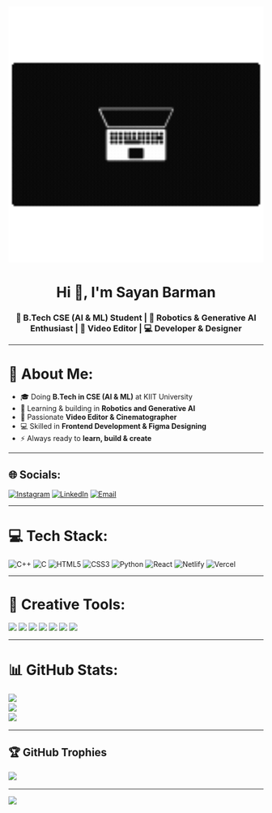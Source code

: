 <!-- Lottie Animation -->
<p align="center">
  <img src="assets/laptop.gif" width="1000px" alt="Laptop Animation" />
</p>

<!-- Profile Header -->
<h1 align="center">Hi 👋, I'm Sayan Barman</h1>
<h3 align="center">🚀 B.Tech CSE (AI & ML) Student | 🤖 Robotics & Generative AI Enthusiast | 🎥 Video Editor | 💻 Developer & Designer</h3>

---

# 💫 About Me:
- 🎓 Doing **B.Tech in CSE (AI & ML)** at KIIT University  
- 🤖 Learning & building in **Robotics and Generative AI**  
- 🎥 Passionate **Video Editor & Cinematographer**  
- 💻 Skilled in **Frontend Development & Figma Designing**  
- ⚡ Always ready to **learn, build & create**  

---

## 🌐 Socials:
[![Instagram](https://img.shields.io/badge/Instagram-%23E4405F.svg?logo=Instagram&logoColor=white)](https://instagram.com/mr_sayan_barman_) 
[![LinkedIn](https://img.shields.io/badge/LinkedIn-%230077B5.svg?logo=linkedin&logoColor=white)](https://linkedin.com/in/sayan-barman-983491327) 
[![Email](https://img.shields.io/badge/Email-D14836?logo=gmail&logoColor=white)](mailto:sayanbarman30062005@gmail.com) 

---

# 💻 Tech Stack:
![C++](https://img.shields.io/badge/c++-%2300599C.svg?style=for-the-badge&logo=c%2B%2B&logoColor=white) 
![C](https://img.shields.io/badge/c-%2300599C.svg?style=for-the-badge&logo=c&logoColor=white) 
![HTML5](https://img.shields.io/badge/html5-%23E34F26.svg?style=for-the-badge&logo=html5&logoColor=white) 
![CSS3](https://img.shields.io/badge/css3-%231572B6.svg?style=for-the-badge&logo=css3&logoColor=white) 
![Python](https://img.shields.io/badge/python-3670A0?style=for-the-badge&logo=python&logoColor=ffdd54) 
![React](https://img.shields.io/badge/react-%2320232a.svg?style=for-the-badge&logo=react&logoColor=%2361DAFB) 
![Netlify](https://img.shields.io/badge/netlify-%23000000.svg?style=for-the-badge&logo=netlify&logoColor=#00C7B7) 
![Vercel](https://img.shields.io/badge/vercel-%23000000.svg?style=for-the-badge&logo=vercel&logoColor=white) 

---

# 🎨 Creative Tools:
<p align="left">
  <img src="https://img.shields.io/badge/Adobe-FF0000?style=for-the-badge&logo=adobe&logoColor=white" />
  <img src="https://img.shields.io/badge/After_Effects-9999FF?style=for-the-badge&logo=Adobe%20After%20Effects&logoColor=white" />
  <img src="https://img.shields.io/badge/Photoshop-31A8FF?style=for-the-badge&logo=adobe%20photoshop&logoColor=white" />
  <img src="https://img.shields.io/badge/Premiere_Pro-9999FF?style=for-the-badge&logo=Adobe%20Premiere%20Pro&logoColor=white" />
  <img src="https://img.shields.io/badge/Lightroom-31A8FF?style=for-the-badge&logo=Adobe%20Lightroom&logoColor=white" />
  <img src="https://img.shields.io/badge/Figma-F24E1E?style=for-the-badge&logo=figma&logoColor=white" />
  <img src="https://img.shields.io/badge/Canva-00C4CC?style=for-the-badge&logo=Canva&logoColor=white" />
</p>

---

# 📊 GitHub Stats:
![](https://github-readme-stats.vercel.app/api?username=Sayan238&theme=gotham&hide_border=false&include_all_commits=false&count_private=false)<br/>
![](https://nirzak-streak-stats.vercel.app/?user=Sayan238&theme=gotham&hide_border=false)<br/>
![](https://github-readme-stats.vercel.app/api/top-langs/?username=Sayan238&theme=gotham&hide_border=false&include_all_commits=false&count_private=false&layout=compact)

---

## 🏆 GitHub Trophies
![](https://github-profile-trophy.vercel.app/?username=Sayan238&theme=radical&no-frame=false&no-bg=true&margin-w=4)

---

[![](https://visitcount.itsvg.in/api?id=Sayan238&icon=0&color=0)](https://visitcount.itsvg.in)

<!-- Proudly created with ❤️ -->
